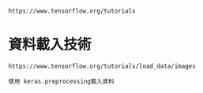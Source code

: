 #
```
https://www.tensorflow.org/tutorials
```

# 資料載入技術
```
https://www.tensorflow.org/tutorials/load_data/images

使用 keras.preprocessing載入資料
```
